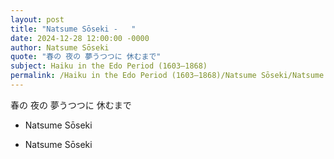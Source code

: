 ```yaml
---
layout: post
title: "Natsume Sōseki -   "
date: 2024-12-28 12:00:00 -0000
author: Natsume Sōseki
quote: "春の 夜の 夢うつつに 休むまで"
subject: Haiku in the Edo Period (1603–1868)
permalink: /Haiku in the Edo Period (1603–1868)/Natsume Sōseki/Natsume Sōseki -   
---
```


春の 夜の 夢うつつに 休むまで
 - Natsume Sōseki

- Natsume Sōseki
